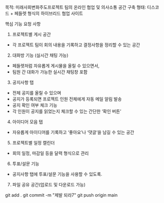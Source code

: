 목적: 미래사회변화주도프로젝트 팀의 온라인 협업 및 의사소통 공간 구축
형태: 디스코드 + 페들렛 형식의 하이브리드 협업 사이트

핵심 기능 요청 사항
1. 프로젝트별 게시 공간
- 각 프로젝트 팀이 회의 내용을 기록하고 결정사항을 정리할 수 있는 공간
2. 대화방 기능 (실시간 채팅 가능)
- 페들렛처럼 자유롭게 게시물을 올릴 수 있으면서,
- 팀원 간 대화가 가능한 실시간 채팅창 포함
3. 공지사항 탭
- 전체 공지를 올릴 수 있으며
- 공지가 등록되면 프로젝트 인원 전체에게 자동 메일 알림 발송
- 공지 확인 여부 체크 기능
- 각 인원이 공지를 읽었는지 체크할 수 있는 간단한 ‘확인 버튼’
4. 아이디어 모음 탭
- 자유롭게 아이디어를 기록하고 ‘좋아요’나 ‘댓글’을 남길 수 있는 공간
5. 프로젝트별 일정 캘린더
- 회의 일정, 마감일 등을 달력 형식으로 관리
6. 투표/설문 기능
- 공지사항 탭에 투표/설문 기능을 사용할 수 있도록.
7. 파일 공유 공간(업로드 및 다운로드 가능)

git add .
git commit -m "제발 되라7"
git push origin main
